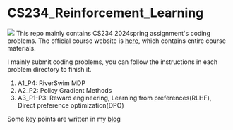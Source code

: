 # CS234_Reinforcement_Learning
![](Fig/RL.jpg)
This repo mainly contains CS234 2024spring assignment's coding problems. The official course website is [here](https://web.stanford.edu/class/cs234/), which contains entire course materials.

I mainly submit coding problems, you can follow the instructions in each problem directory to finish it.
1. A1_P4: RiverSwim MDP
2. A2_P2: Policy Gradient Methods
3. A3_P1-P3: Reward engineering, Learning from preferences(RLHF), Direct preference optimization(DPO)

Some key points are written in my [blog](https://www.zhihu.com/column/c_1787437165808025601)
